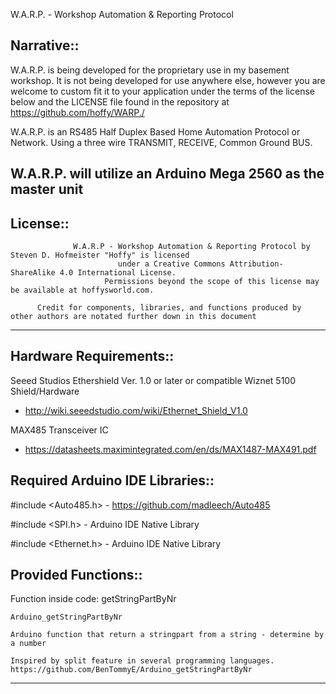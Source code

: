 W.A.R.P. - Workshop Automation & Reporting Protocol

Narrative::
------------------------------------------------------------------------------------------------------------------------------------

W.A.R.P. is being developed for the proprietary use in my basement workshop.  It is not being developed for use anywhere else, however   you are welcome to custom fit it to your application under the terms of the license below and the LICENSE file found in the             repository at https://github.com/hoffy/WARP./
  
W.A.R.P. is an RS485 Half Duplex Based Home Automation Protocol or Network.  Using a three wire TRANSMIT, RECEIVE, Common Ground BUS.
  
W.A.R.P. will utilize an Arduino Mega 2560 as the master unit
-------------------------------------------------------------------------------------------------------------------------------------

License::
------------------------------------------------------------------------------------------------------------------------------------
                  W.A.R.P - Workshop Automation & Reporting Protocol by Steven D. Hofmeister "Hoffy" is licensed 
                            under a Creative Commons Attribution-ShareAlike 4.0 International License.        
                         Permissions beyond the scope of this license may be available at hoffysworld.com.
                         
          Credit for components, libraries, and functions produced by other authors are notated further down in this document

------------------------------------------------------------------------------------------------------------------------------------

Hardware Requirements::
------------------------------------------------------------------------------------------------------------------------------------
  Seeed Studios Ethershield Ver. 1.0 or later or compatible Wiznet 5100 Shield/Hardware 
  - http://wiki.seeedstudio.com/wiki/Ethernet_Shield_V1.0

  MAX485 Transceiver IC 
  - https://datasheets.maximintegrated.com/en/ds/MAX1487-MAX491.pdf

Required Arduino IDE Libraries:: 
-------------------------------------------------------------------------------------------------------------------------------------
  #include <Auto485.h> - https://github.com/madleech/Auto485
  
  #include <SPI.h> - Arduino IDE Native Library
  
  #include <Ethernet.h> - Arduino IDE Native Library


Provided Functions:: 
-------------------------------------------------------------------------------------------------------------------------------------

  Function inside code: getStringPartByNr 

    Arduino_getStringPartByNr

    Arduino function that return a stringpart from a string - determine by a number

    Inspired by split feature in several programming languages.
    https://github.com/BenTommyE/Arduino_getStringPartByNr


-------------------------------------------------------------------------------------------------------------------------------------
